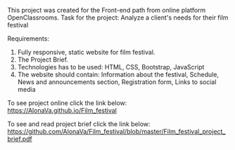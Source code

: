 This project was created for the Front-end path from online platform OpenClassrooms.
Task for the project:
Analyze a client's needs for their film festival

Requirements:
1.	Fully responsive, static website for film festival.
2.	The Project Brief.
3.	Technologies has to be used: HTML, CSS, Bootstrap, JavaScript
4.	The website should contain: Information about the festival, Schedule, News and announcements section, Registration form, Links to social media

To see project online click the link below:
https://AlonaVa.github.io/Film_festival

To see and read project brief click the link below:
https://github.com/AlonaVa/Film_festival/blob/master/Film_festival_project_brief.pdf

